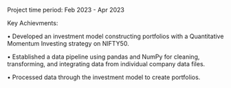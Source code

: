 Project time period: Feb 2023 - Apr 2023

Key Achievments:

•	Developed an investment model constructing portfolios with a Quantitative Momentum Investing strategy on NIFTY50.

•	Established a data pipeline using pandas and NumPy for cleaning, transforming, and integrating data from individual company data files.

•	Processed data through the investment model to create portfolios.
